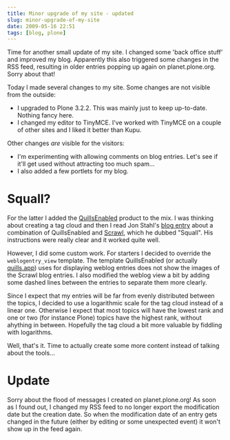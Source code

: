 ```yaml
---
title: Minor upgrade of my site - updated
slug: minor-upgrade-of-my-site
date: 2009-05-16 22:51
tags: [blog, plone]
---
```


Time for another small update of my site. I changed some 'back office
stuff' and improved my blog. Apparently this also triggered some
changes in the RSS feed, resulting in older entries popping up again
on planet.plone.org. Sorry about that!

Today I made several changes to my site. Some changes are not visible
from the outside:

- I upgraded to Plone 3.2.2. This was mainly just to keep
  up-to-date. Nothing fancy here.
- I changed my editor to TinyMCE. I've worked with TinyMCE on a couple
  of other sites and I liked it better than Kupu.

Other changes *are* visible for the visitors:

- I'm experimenting with allowing comments on blog entries. Let's see
  if it'll get used without attracting too much spam...
- I also added a few portlets for my blog.

# Squall?

For the latter I added the
[QuillsEnabled](http://pypi.python.org/pypi/Products.QuillsEnabled)
product to the mix. I was thinking about creating a tag cloud and then
I read Jon Stahl's
[blog entry](http://jstahl.org/archives/2009/05/01/squall-perfect-plone-blogging-with-scrawl-quills/)
about a combination of QuillsEnabled and
[Scrawl](http://pypi.python.org/pypi/Products.Scrawl), which he dubbed
"Squall". His instructions were really clear and it worked quite well.

However, I did some custom work. For starters I decided to override
the `weblogentry_view` template. The template QuillsEnabled (or
actually [quills.app](http://pypi.python.org/pypi/quills.app)) uses
for displaying weblog entries does not show the images of the Scrawl
blog entries. I also modified the weblog view a bit by adding some
dashed lines between the entries to separate them more clearly.

Since I expect that my entries will be far from evenly distributed
between the topics, I decided to use a logarithmic scale for the tag
cloud instead of a linear one. Otherwise I expect that most topics
will have the lowest rank and one or two (for instance Plone) topics
have the highest rank, without ahything in between. Hopefully the tag
cloud a bit more valuable by fiddling with logarithms.

Well, that's it. Time to actually create some more content instead of
talking about the tools...

# Update

Sorry about the flood of messages I created on planet.plone.org! As
soon as I found out, I changed my RSS feed to no longer export the
modification date but the creation date. So when the modification date
of an entry gets changed in the future (either by editing or some
unexpected event) it won't show up in the feed again.
